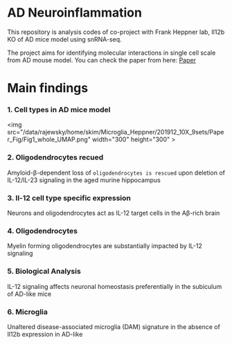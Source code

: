 # AD Neuroinflammation 

This repository is analysis codes of co-project with Frank Heppner lab, Il12b KO of AD mice model using snRNA-seq.  

The project aims for identifying molecular interactions in single cell scale from AD mouse model. You can check the paper from here: [Paper](https://www.biorxiv.org/content/10.1101/2021.04.25.441313v1)

# Main findings

### 1. Cell types in AD mice model

<img src="/data/rajewsky/home/skim/Microglia_Heppner/201912_10X_9sets/Paper_Fig/Fig1_whole_UMAP.png" width="300" height="300" \>



### 2. Oligodendrocytes recued
Amyloid-β-dependent loss of `oligodendrocytes is rescued` upon deletion of IL-12/IL-23 signaling in the aged murine hippocampus



### 3. Il-12 cell type specific expression
Neurons and oligodendrocytes act as IL-12 target cells in the Aβ-rich brain

### 4. Oligodendrocytes 
Myelin forming oligodendrocytes are substantially impacted by IL-12 signaling

### 5. Biological Analysis
IL-12 signaling affects neuronal homeostasis preferentially in the subiculum of AD-like mice


### 6. Microglia
Unaltered disease-associated microglia (DAM) signature in the absence of Il12b expression in AD-like




 
